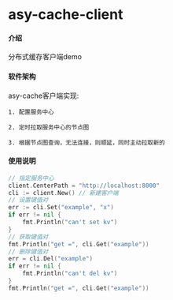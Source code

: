 # asy-cache-client

#### 介绍
分布式缓存客户端demo


#### 软件架构
asy-cache客户端实现:

    1. 配置服务中心
    
    2. 定时拉取服务中心的节点图
    
    3. 根据节点图查询，无法连接，则顺延，同时主动拉取新的



#### 使用说明
```go
// 指定服务中心
client.CenterPath = "http://localhost:8000"
cli := client.New() // 新建客户端
// 设置键值对
err := cli.Set("example", "x")
if err != nil {
    fmt.Println("can't set kv")
}
// 获取键值对
fmt.Println("get =", cli.Get("example"))
// 删除键值对
err = cli.Del("example")
if err != nil {
    fmt.Println("can't del kv")
}
fmt.Println("get =", cli.Get("example"))
```